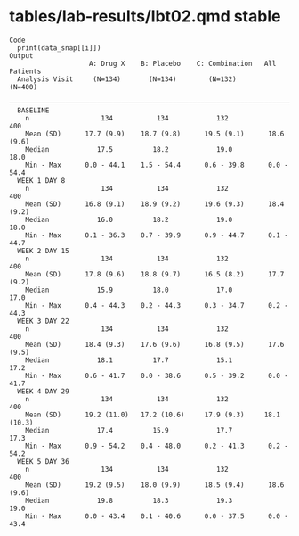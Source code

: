 # tables/lab-results/lbt02.qmd stable

    Code
      print(data_snap[[i]])
    Output
                        A: Drug X    B: Placebo    C: Combination   All Patients
      Analysis Visit     (N=134)       (N=134)        (N=132)         (N=400)   
      ——————————————————————————————————————————————————————————————————————————
      BASELINE                                                                  
        n                  134           134            132             400     
        Mean (SD)      17.7 (9.9)    18.7 (9.8)      19.5 (9.1)      18.6 (9.6) 
        Median            17.5          18.2            19.0            18.0    
        Min - Max      0.0 - 44.1    1.5 - 54.4      0.6 - 39.8      0.0 - 54.4 
      WEEK 1 DAY 8                                                              
        n                  134           134            132             400     
        Mean (SD)      16.8 (9.1)    18.9 (9.2)      19.6 (9.3)      18.4 (9.2) 
        Median            16.0          18.2            19.0            18.0    
        Min - Max      0.1 - 36.3    0.7 - 39.9      0.9 - 44.7      0.1 - 44.7 
      WEEK 2 DAY 15                                                             
        n                  134           134            132             400     
        Mean (SD)      17.8 (9.6)    18.8 (9.7)      16.5 (8.2)      17.7 (9.2) 
        Median            15.9          18.0            17.0            17.0    
        Min - Max      0.4 - 44.3    0.2 - 44.3      0.3 - 34.7      0.2 - 44.3 
      WEEK 3 DAY 22                                                             
        n                  134           134            132             400     
        Mean (SD)      18.4 (9.3)    17.6 (9.6)      16.8 (9.5)      17.6 (9.5) 
        Median            18.1          17.7            15.1            17.2    
        Min - Max      0.6 - 41.7    0.0 - 38.6      0.5 - 39.2      0.0 - 41.7 
      WEEK 4 DAY 29                                                             
        n                  134           134            132             400     
        Mean (SD)      19.2 (11.0)   17.2 (10.6)     17.9 (9.3)     18.1 (10.3) 
        Median            17.4          15.9            17.7            17.3    
        Min - Max      0.9 - 54.2    0.4 - 48.0      0.2 - 41.3      0.2 - 54.2 
      WEEK 5 DAY 36                                                             
        n                  134           134            132             400     
        Mean (SD)      19.2 (9.5)    18.0 (9.9)      18.5 (9.4)      18.6 (9.6) 
        Median            19.8          18.3            19.3            19.0    
        Min - Max      0.0 - 43.4    0.1 - 40.6      0.0 - 37.5      0.0 - 43.4 

